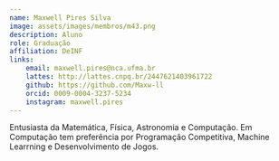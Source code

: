 ```yaml
---
name: Maxwell Pires Silva
image: assets/images/membros/m43.png
description: Aluno
role: Graduação
affiliation: DeINF
links:
	email: maxwell.pires@nca.ufma.br
	lattes: http://lattes.cnpq.br/2447621403961722
	github: https://github.com/Maxw-ll
	orcid: 0009-0004-3237-5234
	instagram: maxwell.pires
---
```



Entusiasta da Matemática, Física, Astronomia e Computação. Em Computação tem preferência por Programação Competitiva, Machine Learrning e Desenvolvimento de Jogos.